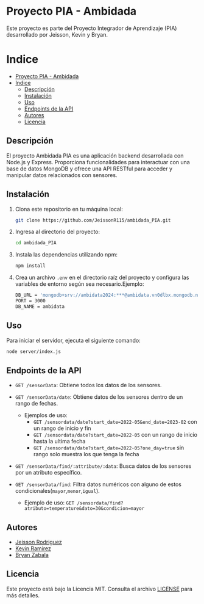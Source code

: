 # Proyecto PIA - Ambidada

Este proyecto es parte del Proyecto Integrador de Aprendizaje (PIA) desarrollado por Jeisson, Kevin y Bryan.

# Indice
- [Proyecto PIA - Ambidada](#proyecto-pia---ambidada)
- [Indice](#indice)
  - [Descripción](#descripción)
  - [Instalación](#instalación)
  - [Uso](#uso)
  - [Endpoints de la API](#endpoints-de-la-api)
  - [Autores](#autores)
  - [Licencia](#licencia)

## Descripción

El proyecto Ambidada PIA es una aplicación backend desarrollada con Node.js y Express. Proporciona funcionalidades para interactuar con una base de datos MongoDB y ofrece una API RESTful para acceder y manipular datos relacionados con sensores.

## Instalación

1. Clona este repositorio en tu máquina local:

    ```bash
    git clone https://github.com/JeissonR115/ambidada_PIA.git
    ```

2. Ingresa al directorio del proyecto:

    ```bash
    cd ambidada_PIA
    ```

3. Instala las dependencias utilizando npm:

    ```bash
    npm install
    ```

4. Crea un archivo `.env` en el directorio raíz del proyecto y configura las variables de entorno según sea necesario.Ejemplo: 
    ```bash
    DB_URL = 'mongodb+srv://ambidata2024:***@ambidata.vn0dlbx.mongodb.net/'
    PORT = 3000
    DB_NAME = ambidata
    ```

## Uso

Para iniciar el servidor, ejecuta el siguiente comando:

```bash
node server/index.js
```


## Endpoints de la API

-   `GET /sensorData`: Obtiene todos los datos de los sensores.
-   `GET /sensorData/date`: Obtiene datos de los sensores dentro de un rango de fechas.
    - Ejemplos de uso:
      - `GET /sensordata/date?start_date=2022-05&end_date=2023-02` con un rango de inicio y fin
      - `GET /sensordata/date?start_date=2022-05` con un rango de inicio hasta la ultima fecha
      - `GET /sensordata/date?start_date=2022-05?one_day=true` sin rango solo muestra los que tenga la fecha 

-   `GET /sensorData/find/:attribute/:data`: Busca datos de los sensores por un atributo específico.
-   `GET /sensorData/find`: Filtra datos numéricos con alguno de estos condicionales(`mayor`,`menor`,`igual`).
    -   Ejemplo de uso: `GET /sensordata/find?atributo=temperature&dato=30&condicion=mayor`

## Autores

-   [Jeisson Rodriguez](https://github.com/JeissonR115) 
-   [Kevin Ramirez](https://github.com/Kevin-879)
-   [Bryan Zabala](https://github.com/eragon1020)

## Licencia

Este proyecto está bajo la Licencia MIT. Consulta el archivo [LICENSE](https://github.com/JeissonR115/ambidada_PIA/?tab=MIT-1-ov-file) para más detalles.